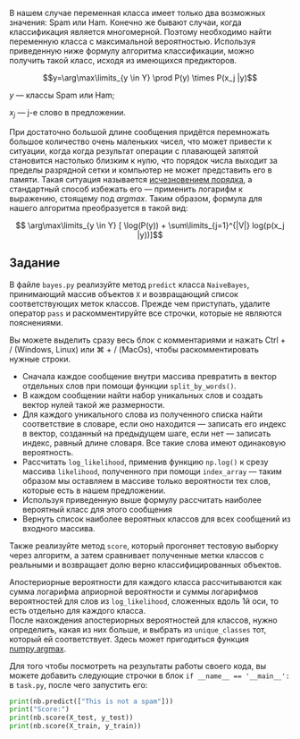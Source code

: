 В нашем случае переменная класса имеет только два возможных значения: 
Spam или Ham. Конечно же бывают случаи, когда классификация является многомерной. 
Поэтому необходимо найти переменную класса с максимальной вероятностью. Используя 
приведенную ниже формулу алгоритма классификации, можно получить такой класс, исходя из 
имеющихся предикторов.

$$y=\arg\max\limits_{y \in Y}  \prod  P(y) \times  P(x_j |y)$$

$y$ — классы Spam или Ham;

$x_j$ — j-е слово в предложении.


При достаточно большой длине сообщения придётся перемножать большое количество очень
маленьких чисел, что может привести к ситуации, когда когда результат операции с
плавающей запятой становится настолько близким к нулю, что порядок числа выходит за
пределы разрядной сетки и компьютер не может представить его в памяти. Такая ситуация
называется [исчезновением порядка](https://ru.wikipedia.org/wiki/%D0%98%D1%81%D1%87%D0%B5%D0%B7%D0%BD%D0%BE%D0%B2%D0%B5%D0%BD%D0%B8%D0%B5_%D0%BF%D0%BE%D1%80%D1%8F%D0%B4%D0%BA%D0%B0), а стандартный способ избежать его&nbsp;— применить
логарифм к выражению, стоящему под $argmax$. Таким образом, формула для нашего алгоритма
преобразуется в такой вид:

$$ \arg\max\limits_{y \in Y} [ \log(P(y)) + \sum\limits_{j=1}^{|V|} log(p(x_j |y))]$$

## Задание
В файле `bayes.py`  реализуйте метод `predict` класса `NaiveBayes`, принимающий 
массив объектов `X` и возвращающий список соответствующих меток классов. Прежде 
чем приступать, удалите оператор `pass` и раскомментируйте все строчки, которые 
не являются пояснениями. 

<div class="hint">Вы можете выделить сразу весь блок с комментариями и нажать Ctrl + / 
(Windows, Linux) или ⌘ + / (MacOs), чтобы раскомментировать нужные строки. </div>

- Сначала каждое сообщение внутри массива превратить в вектор отдельных слов при 
  помощи функции `split_by_words()`.
- В каждом сообщении найти набор уникальных слов и создать вектор нулей такой же 
  размерности.
- Для каждого уникального слова из полученного списка найти соответствие в словаре, 
  если оно находится&nbsp;— записать его индекс в вектор, созданный на предыдущем 
  шаге, если нет&nbsp;— записать индекс, равный длине словаря. Все такие слова имеют 
  одинаковую вероятность.
- Рассчитать `log_likelihood`, применив функцию `np.log()` к срезу массива `likelihood`, 
  полученного при помощи `index_array`&nbsp;— таким образом мы оставляем в массиве 
  только вероятности тех слов, которые есть в нашем предложении. 
- Используя приведенную выше формулу рассчитать наиболее вероятный класс для этого 
  сообщения
- Вернуть список наиболее вероятных классов для всех сообщений из входного массива.


Также реализуйте метод `score`, который прогоняет тестовую выборку через алгоритм, а затем сравнивает 
полученные метки классов с реальными и возвращает долю верно классифицированных объектов.

<div class="hint">
Апостериорные вероятности для каждого класса рассчитываются как сумма логарифма 
априорной вероятности и суммы логарифмов вероятностей для слов из <code>log_likelihood</code>, 
сложенных вдоль 1й оси, то есть отдельно для каждого класса.
</div>

<div class="hint">
После нахождения апостериорных вероятностей для классов, нужно определить, какая 
из них больше, и выбрать из <code>unique_classes</code> тот, который ей соответствует. Здесь 
может пригодиться функция <a href="https://numpy.org/doc/stable/reference/generated/numpy.argmax.html">numpy.argmax</a>.
</div>

Для того чтобы посмотреть на результаты работы своего кода, вы можете добавить следующие
строчки в блок `if __name__ == '__main__':` в `task.py`, после чего запустить его:

```python
print(nb.predict(["This is not a spam"]))
print("Score:")
print(nb.score(X_test, y_test))
print(nb.score(X_train, y_train))
```